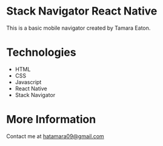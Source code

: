 # Stack Navigator React Native

This is a basic mobile navigator created by Tamara Eaton.

# Technologies

- HTML
- CSS
- Javascript
- React Native
- Stack Navigator

# More Information

Contact me at hatamara09@gmail.com
